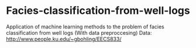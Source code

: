 # Facies-classification-from-well-logs
Application of machine learning methods to the problem of facies classification from well logs (With data preproccesing)
Data: http://www.people.ku.edu/~gbohling/EECS833/
